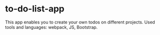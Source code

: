 # to-do-list-app
This app enables you to create your own todos on different projects. Used tools and languages: webpack, JS, Bootstrap.
